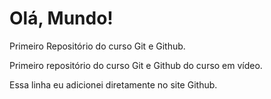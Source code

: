 # Olá, Mundo!
 Primeiro Repositório do curso Git e Github.

Primeiro repositório do curso Git e Github do curso em vídeo.

Essa linha eu adicionei diretamente no site Github.
